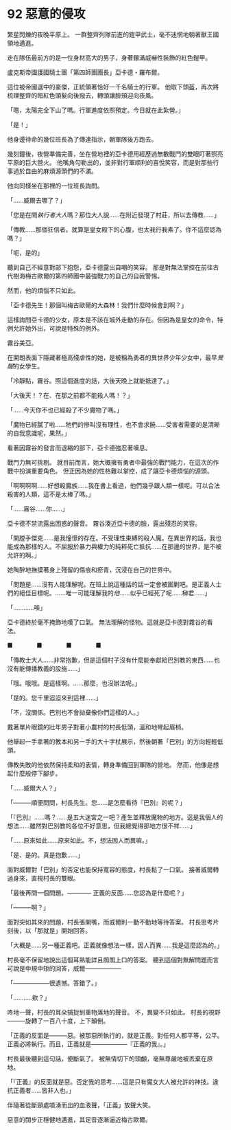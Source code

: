 # 92 惡意的侵攻

繁星閃爍的夜晚平原上。
一群整齊列隊前進的鎧甲武士，毫不迷惘地朝著獸王國領地邁進。

走在隊伍最前方的是一位身材高大的男子，身著鑲滿威嚇性裝飾的紅色鎧甲。

盧克斯帝國護國騎士團「第四師團團長」亞卡德・羅布爾。

這位被帝國選中的豪傑，正統領著恰好一千名騎士的行軍。
他取下頭盔，再次將梳理整齊的暗紅色頭髮向後撥去，轉頭讓臉頰迎向夜風。

「嗯，太陽完全下山了嗎。行軍進度依照預定。今日就在此紮營。」

「是！」

他身邊待命的幾位班長為了傳達指示，朝軍隊後方跑去。

幾刻鐘後，夜營準備完善，坐在營地裡的亞卡德用經歷過無數戰鬥的雙眼盯著照亮平原的巨大營火。
他嘴角勾勒出的，並非對行軍順利的喜悅笑容，而是對那些行事過於自由的麻煩源頭們的不滿。

他向同樣坐在那裡的一位班長詢問。

「......威爾去哪了？」

「您是在問*執行者大人*嗎？那位大人說......在附近發現了村莊，所以去傳教......」

「傳教......那個狂信者。就算是皇女殿下的心腹，也太我行我素了。你不這麼認為嗎？」

「呃，是的」

聽到自己不經意對部下抱怨，亞卡德露出自嘲的笑容。
那是對無法掌控在前往古代樹海梅古歐爾的第四師團中最強戰力的自己的自我警惕。

然而，他的煩惱不只如此。

「亞卡德先生！那個叫梅古歐爾的大森林！我們什麼時候會到啊？」

這樣詢問亞卡德的少女，原本是不該在城外走動的存在。但因為是皇女的命令，特例允許她外出，可說是特殊的例外。

霧谷美亞。

在開朗表面下隱藏著極高殘虐性的她，是被稱為勇者的異世界少年少女中，最早*覺醒*的女學生。

「冷靜點，霧谷。照這個進度的話，大後天晚上就能抵達了。」

「大後天！？在、在那之前都不能殺人嗎！？」

「......今天你不也已經殺了不少魔物了嗎。」

「魔物已經膩了啦......牠們的慘叫沒有理性，也不會求饒......受害者需要的是清晰的自我意識呢，果然。」

看著因霧谷的發言而退縮的部下，亞卡德強忍著嘆息。

戰鬥力無可挑剔。
就目前而言，她大概擁有勇者中最強的戰鬥能力，在這次的作戰中扮演重要角色。
但正因為她的性格難以掌控，成了讓亞卡德煩惱的源頭。

「啊啊啊啊......好想殺魔族......我在書上看過，他們幾乎跟人類一樣呢。可以合法殺害的人類，這不是太棒了嗎。」

「......霧谷......你......」

亞卡德不禁流露出困惑的聲音。
霧谷湊近亞卡德的臉，露出殘忍的笑容。

「開膛手傑克......是我憧憬的存在。不受理性束縛的殺人魔。在異世界的話，我也能成為那樣的人。不屈服於暴力與權力的純粹死亡抵抗......在那邊的世界，是不被允許的啊。」

她陶醉地撫摸著身上殘留的傷痕和瘀青，沉浸在自己的世界中。

「問題是......沒有人能理解呢。在班上說這種話的話一定會被圍剿吧。是正義人士們的絕佳目標呢。......唯一可能理解我的*他*......似乎已經死了呢......榊君......」

「............唉」

亞卡德終於毫不掩飾地嘆了口氣。
無法理解的怪物。這就是亞卡德對霧谷的看法。

■　　　　■　　　　■　　　　■

「傳教士大人......非常抱歉，但是這個村子沒有什麼能奉獻給巴別教的東西......也沒有能傳播教義的設施......」

「哦。哦哦。是這樣啊。......那麼，也沒辦法呢。」

「是的。您千里迢迢來到這裡......」

「不，沒關係。巴別也不會拋棄像你們這樣的人。」

戴著單片眼鏡的壯年男子對著小農村的村長低頭，溫和地彎起眉梢。

他舉起一手拿著的教本和另一手的大十字杖展示，然後朝著「巴別」的方向輕輕低頭。

傳教失敗的他依然保持柔和的表情，轉身準備回到軍隊的營地。
然而，他像是想起什麼般停下腳步。

「......威爾大人？」

「———順便問問，村長先生。您......是怎麼看待『巴別』的呢？」

「『巴別』......嗎？......是五大迷宮之一吧？產生並釋放魔物的地方。這是我個人的想法......雖然對巴別教的各位不好意思，但我總覺得那地方很不祥......」

「......原來如此......原來如此。不，想法因人而異嘛。」

「是、是的。真是抱歉......」

面對威爾對「巴別」的否定也能保持寬容的態度，村長鬆了一口氣。
接著威爾轉過身來，直視村長的雙眼。

「最後再問一個問題。———— 正義的反面......您認為是什麼呢？」

「———啊？」

面對突如其來的問題，村長張開嘴，而威爾則一動不動地等待答案。
村長思考片刻後，以「那就是」開始回答。

「大概是......另一種正義吧。正義就像想法一樣，因人而異......我是這麼認為的。」

村長毫不保留地說出這個耳熟能詳且朗朗上口的答案。
聽到這個對無解問題而言可說是中規中矩的回答，威爾——————

「——————很遺憾。答錯了。」

「...........欸？」

咚地一聲，村長的耳朵捕捉到重物落地的聲音。
不，異變不只如此。
村長的視野———旋轉了一百八十度，上下顛倒。

「正義的反面是———惡。被那惡所執行的，就是正義。對任何人都平等，公平。正義必將執行。而且，正義就是——————『正義的我』。」

村長最後聽到這句話，便斷氣了。
被無情切下的頭顱，毫無尊嚴地被丟棄在原地。

「『正義』的反面就是惡。否定我的思考......這是只有魔女大人被允許的神技。違抗正義者......皆非人也。」

伴隨著從斷頸處噴湧而出的血液聲，「正義」放聲大笑。

惡意的闊步正穩健地邁進，其足音逐漸逼近梅古歐爾。